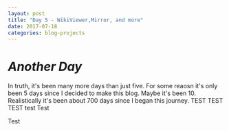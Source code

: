 ```yaml
---
layout: post
title: "Day 5 - WikiViewer,Mirror, and more"
date: 2017-07-18
categories: blog-projects
---
```


# *Another Day*

In truth, it's been many more days than just five. For some reaosn it's only been 5 days since I decided to make this blog. Maybe it's been 10. Realistically it's been about 700 days
since I began this journey. TEST
TEST
TEST
 test
 Test
 
 Test